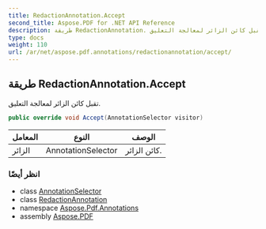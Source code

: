 ```yaml
---
title: RedactionAnnotation.Accept
second_title: Aspose.PDF for .NET API Reference
description: طريقة RedactionAnnotation. تقبل كائن الزائر لمعالجة التعليق
type: docs
weight: 110
url: /ar/net/aspose.pdf.annotations/redactionannotation/accept/
---
```

## طريقة RedactionAnnotation.Accept

تقبل كائن الزائر لمعالجة التعليق.

```csharp
public override void Accept(AnnotationSelector visitor)
```

| المعامل | النوع | الوصف |
| --- | --- | --- |
| الزائر | AnnotationSelector | كائن الزائر. |

### انظر أيضًا

* class [AnnotationSelector](../../annotationselector/)
* class [RedactionAnnotation](../)
* namespace [Aspose.Pdf.Annotations](../../../aspose.pdf.annotations/)
* assembly [Aspose.PDF](../../../)